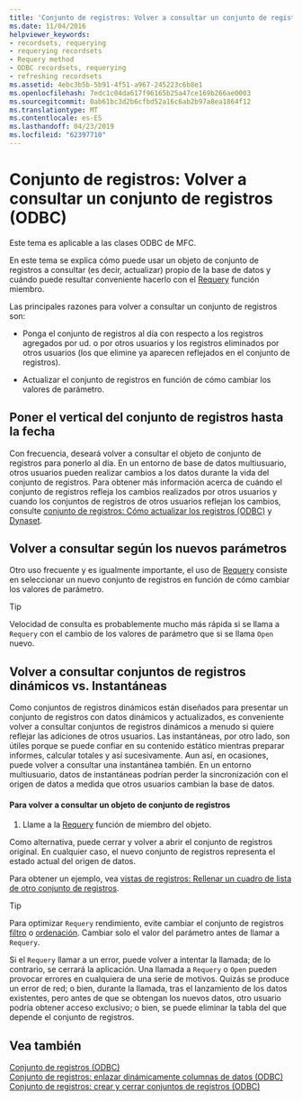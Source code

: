 ```yaml
---
title: 'Conjunto de registros: Volver a consultar un conjunto de registros (ODBC)'
ms.date: 11/04/2016
helpviewer_keywords:
- recordsets, requerying
- requerying recordsets
- Requery method
- ODBC recordsets, requerying
- refreshing recordsets
ms.assetid: 4ebc3b5b-5b91-4f51-a967-245223c6b8e1
ms.openlocfilehash: 7edc1c04da617f96165b25a47ce169b266ae0003
ms.sourcegitcommit: 0ab61bc3d2b6cfbd52a16c6ab2b97a8ea1864f12
ms.translationtype: MT
ms.contentlocale: es-ES
ms.lasthandoff: 04/23/2019
ms.locfileid: "62397710"
---
```

# <a name="recordset-requerying-a-recordset-odbc"></a>Conjunto de registros: Volver a consultar un conjunto de registros (ODBC)

Este tema es aplicable a las clases ODBC de MFC.

En este tema se explica cómo puede usar un objeto de conjunto de registros a consultar (es decir, actualizar) propio de la base de datos y cuándo puede resultar conveniente hacerlo con el [Requery](../../mfc/reference/crecordset-class.md#requery) función miembro.

Las principales razones para volver a consultar un conjunto de registros son:

- Ponga el conjunto de registros al día con respecto a los registros agregados por ud. o por otros usuarios y los registros eliminados por otros usuarios (los que elimine ya aparecen reflejados en el conjunto de registros).

- Actualizar el conjunto de registros en función de cómo cambiar los valores de parámetro.

##  <a name="_core_bringing_the_recordset_up_to_date"></a> Poner el vertical del conjunto de registros hasta la fecha

Con frecuencia, deseará volver a consultar el objeto de conjunto de registros para ponerlo al día. En un entorno de base de datos multiusuario, otros usuarios pueden realizar cambios a los datos durante la vida del conjunto de registros. Para obtener más información acerca de cuándo el conjunto de registros refleja los cambios realizados por otros usuarios y cuando los conjuntos de registros de otros usuarios reflejan los cambios, consulte [conjunto de registros: Cómo actualizar los registros (ODBC)](../../data/odbc/recordset-how-recordsets-update-records-odbc.md) y [Dynaset](../../data/odbc/dynaset.md).

##  <a name="_core_requerying_based_on_new_parameters"></a> Volver a consultar según los nuevos parámetros

Otro uso frecuente y es igualmente importante, el uso de [Requery](../../mfc/reference/crecordset-class.md#requery) consiste en seleccionar un nuevo conjunto de registros en función de cómo cambiar los valores de parámetro.

> [!TIP]
>  Velocidad de consulta es probablemente mucho más rápida si se llama a `Requery` con el cambio de los valores de parámetro que si se llama `Open` nuevo.

##  <a name="_core_requerying_dynasets_vs.._snapshots"></a> Volver a consultar conjuntos de registros dinámicos vs. Instantáneas

Como conjuntos de registros dinámicos están diseñados para presentar un conjunto de registros con datos dinámicos y actualizados, es conveniente volver a consultar conjuntos de registros dinámicos a menudo si quiere reflejar las adiciones de otros usuarios. Las instantáneas, por otro lado, son útiles porque se puede confiar en su contenido estático mientras preparar informes, calcular totales y así sucesivamente. Aun así, en ocasiones, puede volver a consultar una instantánea también. En un entorno multiusuario, datos de instantáneas podrían perder la sincronización con el origen de datos a medida que otros usuarios cambian la base de datos.

#### <a name="to-requery-a-recordset-object"></a>Para volver a consultar un objeto de conjunto de registros

1. Llame a la [Requery](../../mfc/reference/crecordset-class.md#requery) función de miembro del objeto.

Como alternativa, puede cerrar y volver a abrir el conjunto de registros original. En cualquier caso, el nuevo conjunto de registros representa el estado actual del origen de datos.

Para obtener un ejemplo, vea [vistas de registros: Rellenar un cuadro de lista de otro conjunto de registros](../../data/filling-a-list-box-from-a-second-recordset-mfc-data-access.md).

> [!TIP]
>  Para optimizar `Requery` rendimiento, evite cambiar el conjunto de registros [filtro](../../data/odbc/recordset-filtering-records-odbc.md) o [ordenación](../../data/odbc/recordset-sorting-records-odbc.md). Cambiar solo el valor del parámetro antes de llamar a `Requery`.

Si el `Requery` llamar a un error, puede volver a intentar la llamada; de lo contrario, se cerrará la aplicación. Una llamada a `Requery` o `Open` pueden provocar errores en cualquiera de una serie de motivos. Quizás se produce un error de red; o bien, durante la llamada, tras el lanzamiento de los datos existentes, pero antes de que se obtengan los nuevos datos, otro usuario podría obtener acceso exclusivo; o bien, se puede eliminar la tabla del que depende el conjunto de registros.

## <a name="see-also"></a>Vea también

[Conjunto de registros (ODBC)](../../data/odbc/recordset-odbc.md)<br/>
[Conjunto de registros: enlazar dinámicamente columnas de datos (ODBC)](../../data/odbc/recordset-dynamically-binding-data-columns-odbc.md)<br/>
[Conjunto de registros: crear y cerrar conjuntos de registros (ODBC)](../../data/odbc/recordset-creating-and-closing-recordsets-odbc.md)